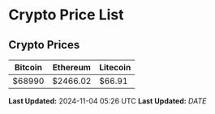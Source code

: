 # Crypto Price List

## Crypto Prices
| Bitcoin | Ethereum | Litecoin |
| ------- | -------- | -------- |
| $68990 | $2466.02 | $66.91 |
**Last Updated:** 2024-11-04 05:26 UTC
**Last Updated:** $DATE$
